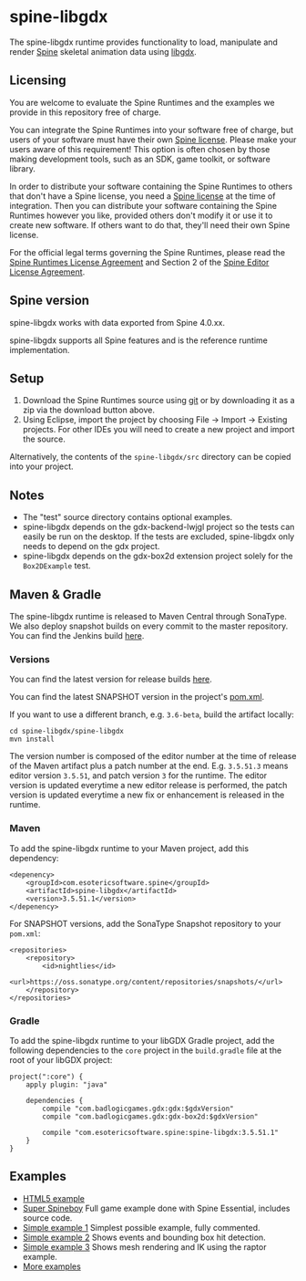 # spine-libgdx

The spine-libgdx runtime provides functionality to load, manipulate and render [Spine](http://esotericsoftware.com) skeletal animation data using [libgdx](http://www.libgdx.com/).

## Licensing

You are welcome to evaluate the Spine Runtimes and the examples we provide in this repository free of charge.

You can integrate the Spine Runtimes into your software free of charge, but users of your software must have their own [Spine license](https://esotericsoftware.com/spine-purchase). Please make your users aware of this requirement! This option is often chosen by those making development tools, such as an SDK, game toolkit, or software library.

In order to distribute your software containing the Spine Runtimes to others that don't have a Spine license, you need a [Spine license](https://esotericsoftware.com/spine-purchase) at the time of integration. Then you can distribute your software containing the Spine Runtimes however you like, provided others don't modify it or use it to create new software. If others want to do that, they'll need their own Spine license.

For the official legal terms governing the Spine Runtimes, please read the [Spine Runtimes License Agreement](http://esotericsoftware.com/spine-runtimes-license) and Section 2 of the [Spine Editor License Agreement](http://esotericsoftware.com/spine-editor-license#s2).

## Spine version

spine-libgdx works with data exported from Spine 4.0.xx.

spine-libgdx supports all Spine features and is the reference runtime implementation.

## Setup

1. Download the Spine Runtimes source using [git](https://help.github.com/articles/set-up-git) or by downloading it as a zip via the download button above.
1. Using Eclipse, import the project by choosing File -> Import -> Existing projects. For other IDEs you will need to create a new project and import the source.

Alternatively, the contents of the `spine-libgdx/src` directory can be copied into your project.

## Notes

* The "test" source directory contains optional examples.
* spine-libgdx depends on the gdx-backend-lwjgl project so the tests can easily be run on the desktop. If the tests are excluded, spine-libgdx only needs to depend on the gdx project.
* spine-libgdx depends on the gdx-box2d extension project solely for the `Box2DExample` test.

## Maven & Gradle
The spine-libgdx runtime is released to Maven Central through SonaType. We also deploy snapshot builds on every commit to the master repository. You can find the Jenkins build [here](http://libgdx.badlogicgames.com:8080/job/spine-libgdx/).

### Versions

You can find the latest version for release builds [here](http://search.maven.org/#search%7Cga%7C1%7Cspine-libgdx).

You can find the latest SNAPSHOT version in the project's [pom.xml](spine-libgdx/pom.xml#L13).

If you want to use a different branch, e.g. `3.6-beta`, build the artifact locally:

```
cd spine-libgdx/spine-libgdx
mvn install
```

The version number is composed of the editor number at the time of release of the Maven artifact plus a patch number at the end. E.g. `3.5.51.3` means editor version `3.5.51`, and patch version `3` for the runtime. The editor version is updated everytime a new editor release is performed, the patch version is updated everytime a new fix or enhancement is released in the runtime.


### Maven
To add the spine-libgdx runtime to your Maven project, add this dependency:

```
<depenency>
	<groupId>com.esotericsoftware.spine</groupId>
	<artifactId>spine-libgdx</artifactId>
	<version>3.5.51.1</version>
</depenency>
```

For SNAPSHOT versions, add the SonaType Snapshot repository to your `pom.xml`:

```
<repositories>
	<repository>
		<id>nightlies</id>
		<url>https://oss.sonatype.org/content/repositories/snapshots/</url>
	</repository>
</repositories>
```

### Gradle
To add the spine-libgdx runtime to your libGDX Gradle project, add the following dependencies to the `core` project in the `build.gradle` file at the root of your libGDX project:

```
project(":core") {
    apply plugin: "java"

    dependencies {
        compile "com.badlogicgames.gdx:gdx:$gdxVersion"
        compile "com.badlogicgames.gdx:gdx-box2d:$gdxVersion"

        compile "com.esotericsoftware.spine:spine-libgdx:3.5.51.1"
    }
}
```

## Examples

* [HTML5 example](http://esotericsoftware.com/files/runtimes/spine-libgdx/raptor/)
* [Super Spineboy](https://github.com/EsotericSoftware/spine-superspineboy) Full game example done with Spine Essential, includes source code.
* [Simple example 1](spine-libgdx-tests/src/com/esotericsoftware/spine/SimpleTest1.java) Simplest possible example, fully commented.
* [Simple example 2](spine-libgdx-tests/src/com/esotericsoftware/spine/SimpleTest2.java) Shows events and bounding box hit detection.
* [Simple example 3](spine-libgdx-tests/src/com/esotericsoftware/spine/SimpleTest3.java) Shows mesh rendering and IK using the raptor example.
* [More examples](spine-libgdx-tests/src/com/esotericsoftware/spine/)
